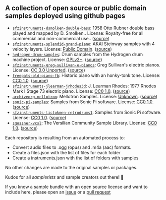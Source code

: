 

## A collection of open source or public domain samples deployed using github pages

- [`sfzinstruments-dsmolken-double-bass`](https://github.com/smpldsnds/sfzinstruments-dsmolken-double-bass): 1958 Otto Rubner double bass played and mapped by D. Smolken.. License: Royalty-free for all commercial and non-commercial use.. ([source](https://github.com/sfzinstruments/dsmolken.double-bass))
- [`sfzinstruments-splendid-grand-piano`](https://github.com/smpldsnds/sfzinstruments-splendid-grand-piano): AKAI Steinway samples with 4 velocity layers. License: [Public Domain](https://creativecommons.org/share-your-work/public-domain/). ([source](https://github.com/sfzinstruments/SplendidGrandPiano))
- [`hydrogen-drum-samples`](https://github.com/smpldsnds/hydrogen-drum-samples): Drum samples from the Hydrogen drum machine project. License: [GPLv2+](https://github.com/hydrogen-music/hydrogen/blob/master/COPYING). ([source](https://github.com/hydrogen-music/hydrogen))
- [`sfzinstruments-greg-sullivan-e-pianos`](https://github.com/smpldsnds/sfzinstruments-greg-sullivan-e-pianos): Greg Sullivan's electric pianos. License: [CC 3.0 Unported](http://creativecommons.org/licenses/by/3.0/). ([source](https://github.com/sfzinstruments/GregSullivan.E-Pianos))
- [`freepats-old-piano-fb`](https://github.com/smpldsnds/freepats-old-piano-fb): Historic piano with an honky-tonk tone. License: [CC0 1.0](http://creativecommons.org/publicdomain/zero/1.0/). ([source](https://freepats.zenvoid.org/Piano/honky-tonk-piano.html))
- [`sfzinstruments-jlearman-jrhodes3d`](https://github.com/smpldsnds/sfzinstruments-jlearman-jrhodes3d): J. Learman Rhodes: 1977 Rhodes Mark I Stage 73 electric piano. License: [CC0 1.0](http://creativecommons.org/publicdomain/zero/1.0/). ([source](https://github.com/sfzinstruments/jlearman.jRhodes3d))
- [`archiveorg-mellotron`](https://github.com/smpldsnds/archiveorg-mellotron): Mellotron Samples. License: [Unknown](https://archive.org/details/mellotron-archive-cd-rom-nki-wav.-7z). ([source](https://archive.org/details/mellotron-archive-cd-rom-nki-wav.-7z))
- [`sonic-pi-samples`](https://github.com/smpldsnds/sonic-pi-samples): Samples from Sonic Pi software. License: [CC0 1.0](http://creativecommons.org/publicdomain/zero/1.0/). ([source](https://github.com/sonic-pi-net/sonic-pi))
- [`sfzinstruments-tictokmen-retrodrums1`](https://github.com/smpldsnds/sfzinstruments-tictokmen-retrodrums1): Samples from Sonic Pi software. License: [CC0 1.0](http://creativecommons.org/publicdomain/zero/1.0/). ([source](https://github.com/sonic-pi-net/sonic-pi))
- [`sgossner-vcsl`](https://github.com/smpldsnds/sgossner-vcsl): The Versilian Community Sample Library. License: [CC0 1.0](http://creativecommons.org/publicdomain/zero/1.0/). ([source](https://github.com/sgossner/VCSL))


Each repository is resulting from an automated process to:

- Convert audio files to .ogg (opus) and .m4a (aac) formats.
- Create a files.json with the list of files for each folder
- Create a instruments.json with the list of folders with samples

No other changes are made to the original samples or packages.

Kudos for all _samplerists_ and sample creators out there! 🙌

If you know a sample bundle with an open source license and want to include here, please open an [issue](https://github.com/smpldsnds/.github/issues) or a [pull request](https://github.com/smpldsnds/.github/pulls)
